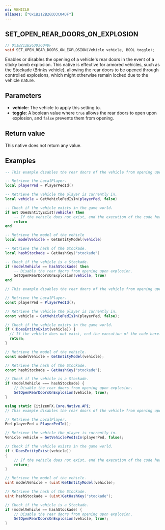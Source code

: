 ```yaml
---
ns: VEHICLE
aliases: ["0x1B212B26DD3C04DF"]
---
```

## SET_OPEN_REAR_DOORS_ON_EXPLOSION

```c
// 0x1B212B26DD3C04DF
void SET_OPEN_REAR_DOORS_ON_EXPLOSION(Vehicle vehicle, BOOL toggle);
```

Enables or disables the opening of a vehicle's rear doors in the event of a sticky bomb explosion. This native is effective for armored vehicles, such as the Stockade (Brinks vehicle), allowing the rear doors to be opened through controlled explosions, which might otherwise remain locked due to the vehicle nature.


## Parameters
* **vehicle**: The vehicle to apply this setting to.
* **toggle**: A boolean value where `true` allows the rear doors to open upon explosion, and `false` prevents them from opening.

## Return value
This native does not return any value.

## Examples
```lua
-- This example disables the rear doors of the vehicle from opening upon explosion.

-- Retrieve the LocalPlayer.
local playerPed = PlayerPedId()

-- Retrieve the vehicle the player is currently in. 
local vehicle = GetVehiclePedIsIn(playerPed, false)

-- Check if the vehicle exists in the game world.
if not DoesEntityExist(vehicle) then 
    -- If the vehicle does not exist, end the execution of the code here.
    return 
end

-- Retrieve the model of the vehicle
local modelVehicle = GetEntityModel(vehicle)

-- Retrieve the hash of the Stockade.
local hashStockade = GetHashKey("stockade")

-- Check if the vehicle is a Stockade.
if (modelVehicle == hashStockade) then
    -- Disable the rear doors from opening upon explosion.
    SetOpenRearDoorsOnExplosion(vehicle, true)
end
```

```js
// This example disables the rear doors of the vehicle from opening upon explosion.

// Retrieve the LocalPlayer.
const playerPed = PlayerPedId();

// Retrieve the vehicle the player is currently in.
const vehicle = GetVehiclePedIsIn(playerPed, false);

// Check if the vehicle exists in the game world.
if (!DoesEntityExist(vehicle)) {
  // If the vehicle does not exist, end the execution of the code here.
  return;
}

// Retrieve the model of the vehicle.
const modelVehicle = GetEntityModel(vehicle);

// Retrieve the hash of the Stockade.
const hashStockade = GetHashKey("stockade");

// Check if the vehicle is a Stockade.
if (modelVehicle === hashStockade) {
    // Disable the rear doors from opening upon explosion.
    SetOpenRearDoorsOnExplosion(vehicle, true);
}
```

```cs
using static CitizenFX.Core.Native.API;
// This example disables the rear doors of the vehicle from opening upon explosion.

// Retrieve the LocalPlayer.
Ped playerPed = PlayerPedId();

// Retrieve the vehicle the player is currently in.
Vehicle vehicle = GetVehiclePedIsIn(playerPed, false);

// Check if the vehicle exists in the game world.
if (!DoesEntityExist(vehicle))
{
    // If the vehicle does not exist, end the execution of the code here.
    return;
}

// Retrieve the model of the vehicle.
uint modelVehicle = (uint)GetEntityModel(vehicle);

// Retrieve the hash of the Stockade.
uint hashStockade = (uint)GetHashKey("stockade");

// Check if the vehicle is a Stockade.
if (modelVehicle == hashStockade) {
    // Disable the rear doors from opening upon explosion.
    SetOpenRearDoorsOnExplosion(vehicle, true);
}
```
